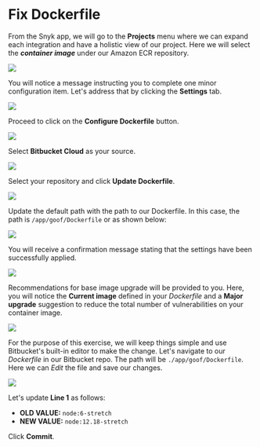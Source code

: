 # Fix Dockerfile

From the Snyk app, we will go to the **Projects** menu where we can expand each integration and have a holistic view of our project. Here we will select the _**container image**_ under our Amazon ECR repository.

![](https://github.com/snyk/user-docs/tree/695c746d1b207ffdf923b84e4590d31b29e2cc73/docs/partner-workshops/.gitbook/assets/snyk-projects-02.png)

You will notice a message instructing you to complete one minor configuration item. Let's address that by clicking the **Settings** tab.

![](https://github.com/snyk/user-docs/tree/695c746d1b207ffdf923b84e4590d31b29e2cc73/docs/partner-workshops/.gitbook/assets/snyk-docker-fix-01.png)

Proceed to click on the **Configure Dockerfile** button.

![](https://github.com/snyk/user-docs/tree/695c746d1b207ffdf923b84e4590d31b29e2cc73/docs/partner-workshops/.gitbook/assets/snyk-docker-fix-02.png)

Select **Bitbucket Cloud** as your source.

![](https://github.com/snyk/user-docs/tree/695c746d1b207ffdf923b84e4590d31b29e2cc73/docs/partner-workshops/.gitbook/assets/snyk-docker-fix-03.png)

Select your repository and click **Update Dockerfile**.

![](https://github.com/snyk/user-docs/tree/695c746d1b207ffdf923b84e4590d31b29e2cc73/docs/partner-workshops/.gitbook/assets/snyk-docker-fix-04.png)

Update the default path with the path to our Dockerfile. In this case, the path is `/app/goof/Dockerfile` or as shown below:

![](https://github.com/snyk/user-docs/tree/695c746d1b207ffdf923b84e4590d31b29e2cc73/docs/partner-workshops/.gitbook/assets/snyk-docker-fix-05.png)

You will receive a confirmation message stating that the settings have been successfully applied.

![](https://github.com/snyk/user-docs/tree/695c746d1b207ffdf923b84e4590d31b29e2cc73/docs/partner-workshops/.gitbook/assets/snyk-docker-fix-06.png)

Recommendations for base image upgrade will be provided to you. Here, you will notice the **Current image** defined in your _Dockerfile_ and a **Major upgrade** suggestion to reduce the total number of vulnerabilities on your container image.

![](https://github.com/snyk/user-docs/tree/695c746d1b207ffdf923b84e4590d31b29e2cc73/docs/partner-workshops/.gitbook/assets/snyk-docker-fix-07.png)

For the purpose of this exercise, we will keep things simple and use Bitbucket's built-in editor to make the change. Let's navigate to our _Dockerfile_ in our Bitbucket repo. The path will be `./app/goof/Dockerfile`. Here we can _Edit_ the file and save our changes.

![](https://github.com/snyk/user-docs/tree/695c746d1b207ffdf923b84e4590d31b29e2cc73/docs/partner-workshops/.gitbook/assets/bitbucket-edit-dockerfile.png)

Let's update **Line 1** as follows:

* **OLD VALUE:** `node:6-stretch`
* **NEW VALUE:** `node:12.18-stretch`

Click **Commit**.

